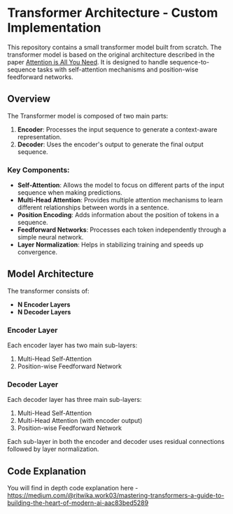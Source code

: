 # Transformer Architecture - Custom Implementation

This repository contains a small transformer model built from scratch. The transformer model is based on the original architecture described in the paper [Attention is All You Need](https://arxiv.org/abs/1706.03762). It is designed to handle sequence-to-sequence tasks with self-attention mechanisms and position-wise feedforward networks.

## Overview

The Transformer model is composed of two main parts:
1. **Encoder**: Processes the input sequence to generate a context-aware representation.
2. **Decoder**: Uses the encoder's output to generate the final output sequence.

### Key Components:
- **Self-Attention**: Allows the model to focus on different parts of the input sequence when making predictions.
- **Multi-Head Attention**: Provides multiple attention mechanisms to learn different relationships between words in a sentence.
- **Position Encoding**: Adds information about the position of tokens in a sequence.
- **Feedforward Networks**: Processes each token independently through a simple neural network.
- **Layer Normalization**: Helps in stabilizing training and speeds up convergence.

## Model Architecture

The transformer consists of:
- **N Encoder Layers**
- **N Decoder Layers**

### Encoder Layer
Each encoder layer has two main sub-layers:
1. Multi-Head Self-Attention
2. Position-wise Feedforward Network

### Decoder Layer
Each decoder layer has three main sub-layers:
1. Multi-Head Self-Attention
2. Multi-Head Attention (with encoder output)
3. Position-wise Feedforward Network

Each sub-layer in both the encoder and decoder uses residual connections followed by layer normalization.
## Code Explanation
You will find in depth code explanation here - https://medium.com/@ritwika.work03/mastering-transformers-a-guide-to-building-the-heart-of-modern-ai-aac83bed5289
